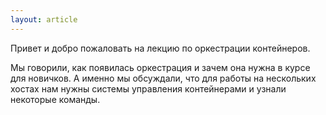 ```yaml
---
layout: article
---
```


Привет и добро пожаловать на лекцию по оркестрации контейнеров. 

Мы говорили, как появилась оркестрация и зачем она нужна в курсе для новичков. А именно мы обсуждали, что для работы на нескольких хостах нам нужны системы управления контейнерами и узнали некоторые команды.
